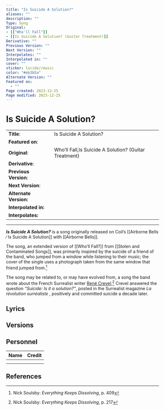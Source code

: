 ```yaml
---
title: "Is Suicide A Solution?"
aliases: ""
description: ""
Type: Song
Original:
- [["Who'll Fall"]]
- [[Is Suicide A Solution? (Guitar Treatment)]]
Derivative: ""
Previous Version: ""
Next Version: ""
Interpolates: ""
Interpolated in: ""
cover: ""
sticker: lucide//music
color: "#eb3b5a"
Alternate Version: ""
Featured on:
  - ""
Page created: 2023-12-25
Page modified: 2023-12-25
---
```


# Is Suicide A Solution?

|  |  |
| --- | --- |
| __Title__: | Is Suicide A Solution? |
| __Featured on__: |  |
| __Original__: | Who’ll Fall,Is Suicide A Solution? (Guitar Treatment) |
| __Derivative__: |  |
| __Previous Version__: |  |
| __Next Version__: |  |
| __Alternate Version:__ |  |
| __Interpolated in:__ |  |
| __Interpolates:__ |  |

---

*__Is Suicide A Solution?__* is a song originally released on Coil’s [[Airborne Bells ∕ Is Suicide A Solution]] with [[Airborne Bells]].

The song, an extended version of [[Who’ll Fall?]] from [[Stolen and Contaminated Songs]], was primarily inspired by the suicide of a friend of the band, who jumped from a window while listening to their music; the cover of the single uses a photograph taken from the same window that friend jumped from.[^1]

The song may be related to, or may have evolved from, a song the band wrote about the French Surrealist writer [René Crevel](https://en.wikipedia.org/wiki/Ren%C3%A9_Crevel);[^2] Crevel answered the question *“Suicide: Is it a solution?”*, posted in the Surrealist magazine *La révolution surréaliste* , positively and committed suicide a decade later.

## Lyrics

## Versions

## Personnel

|Name|Credit|
|---|---|
|||
|||

## References

[^1]: Nick Soulsby: *Everything Keeps Dissolving*, p. 409
[^2]: Nick Soulsby: *Everything Keeps Dissolving*, p. 217
